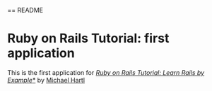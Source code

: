 == README

# Ruby on Rails Tutorial: first application

This is the first application for
[*Ruby on Rails Tutorial: Learn Rails by Example**](http://railstutorial.org/)
by [Michael Hartl](http://michaelhartl.com/)

